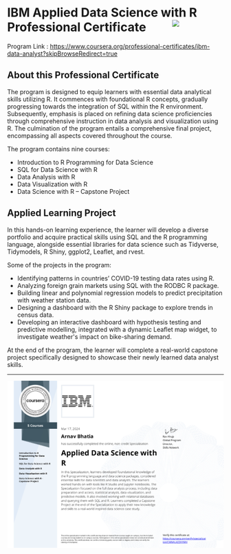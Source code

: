 # IBM Applied Data Science with R Professional Certificate <img src="https://raw.githubusercontent.com/roshangrewal/IBM-Data-Science-Professional-Certification/master/IBM-Banner.png" align="right" width="120" />

Program Link : https://www.coursera.org/professional-certificates/ibm-data-analyst?skipBrowseRedirect=true

## About this Professional Certificate
The program is designed to equip learners with essential data analytical skills utilizing R. It commences with foundational R concepts, gradually progressing towards the integration of SQL within the R environment. Subsequently, emphasis is placed on refining data science proficiencies through comprehensive instruction in data analysis and visualization using R. The culmination of the program entails a comprehensive final project, encompassing all aspects covered throughout the course.

The program contains nine courses:
-	Introduction to R Programming for Data Science
-	SQL for Data Science with R
-	Data Analysis with R
-	Data Visualization with R
-	Data Science with R – Capstone Project

## Applied Learning Project

In this hands-on learning experience, the learner will develop a diverse portfolio and acquire practical skills using SQL and the R programming language, alongside essential libraries for data science such as Tidyverse, Tidymodels, R Shiny, ggplot2, Leaflet, and rvest.

Some of the projects in the program:
-	Identifying patterns in countries’ COVID-19 testing data rates using R.
-	Analyzing foreign grain markets using SQL with the RODBC R package.
-	Building linear and polynomial regression models to predict precipitation with weather station data.
-	Designing a dashboard with the R Shiny package to explore trends in census data.
-	Developing an interactive dashboard with hypothesis testing and predictive modelling, integrated with a dynamic Leaflet map widget, to investigate weather's impact on bike-sharing demand.

At the end of the program, the learner will complete a real-world capstone project specifically designed to showcase their newly learned data analyst skills.




---

<p align="center">
<img src="/IBM_AppliedDataSciencewithR_ProfessionalCertificate.png" >
